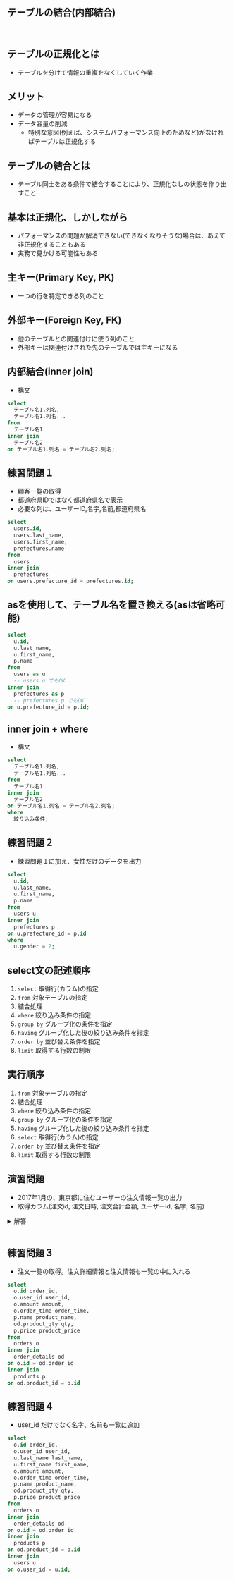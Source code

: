 ## テーブルの結合(内部結合)
  
<br>

テーブルの正規化とは
-----
- テーブルを分けて情報の重複をなくしていく作業  
  
メリット
-----
- データの管理が容易になる
- データ容量の削減
  - 特別な意図(例えば、システムパフォーマンス向上のためなど)がなければテーブルは正規化する  
  
テーブルの結合とは
-----
- テーブル同士をある条件で結合することにより、正規化なしの状態を作り出すこと  
  
基本は正規化、しかしながら
-----
- パフォーマンスの問題が解消できない(できなくなりそうな)場合は、あえて非正規化することもある
- 実務で見かける可能性もある  
  
主キー(Primary Key, PK)
-----
- 一つの行を特定できる列のこと  
  
外部キー(Foreign Key, FK)
-----
- 他のテーブルとの関連付けに使う列のこと
- 外部キーは関連付けされた先のテーブルでは主キーになる  
  
内部結合(inner join)
-----
- 構文
``` sql
select
  テーブル名1.列名,
  テーブル名1.列名...
from
  テーブル名1
inner join
  テーブル名2
on テーブル名1.列名 = テーブル名2.列名;
```

練習問題１
-----
- 顧客一覧の取得
- 都道府県IDではなく都道府県名で表示
- 必要な列は、ユーザーID,名字,名前,都道府県名
```sql
select
  users.id,
  users.last_name,
  users.first_name,
  prefectures.name
from
  users
inner join
  prefectures
on users.prefecture_id = prefectures.id;
```

asを使用して、テーブル名を置き換える(asは省略可能)
-----
``` sql
select
  u.id,
  u.last_name,
  u.first_name,
  p.name
from
  users as u
  -- users u でもOK
inner join
  prefectures as p
  -- prefectures p でもOK
on u.prefecture_id = p.id;
```

inner join + where
-----
- 構文
```sql
select
  テーブル名1.列名,
  テーブル名1.列名...
from
  テーブル名1
inner join
  テーブル名2
on テーブル名1.列名 = テーブル名2.列名;
where
  絞り込み条件;
```

練習問題２
-----
- 練習問題１に加え、女性だけのデータを出力
```sql
select
  u.id,
  u.last_name,
  u.first_name,
  p.name
from
  users u
inner join
  prefectures p
on u.prefecture_id = p.id
where
  u.gender = 2;
```

select文の記述順序
-----
1. `select` 取得行(カラム)の指定
2. `from` 対象テーブルの指定
3. 結合処理
4. `where` 絞り込み条件の指定
5. `group by` グループ化の条件を指定
6. `having` グループ化した後の絞り込み条件を指定
7. `order by` 並び替え条件を指定
8. `limit` 取得する行数の制限

実行順序
-----
1. `from` 対象テーブルの指定
2. 結合処理
3. `where` 絞り込み条件の指定
4. `group by` グループ化の条件を指定
5. `having` グループ化した後の絞り込み条件を指定
6. `select` 取得行(カラム)の指定
7. `order by` 並び替え条件を指定
8. `limit` 取得する行数の制限

演習問題
-----
- 2017年1月の、東京都に住むユーザーの注文情報一覧の出力
- 取得カラム(注文id, 注文日時, 注文合計金額, ユーザーid, 名字, 名前)

<details><summary>解答</summary>

```sql
select
  o.id,
  o.order_time,
  o.amount,
  u.id user_id,
  u.last_name,
  u.first_name
from
  orders o
inner join
  users u
on o.user_id = u.id
where
  u.prefecture_id = 13
  and extract(year_month from o.order_time) = 201701;
  -- and o.order_time >= '2017-01-01 00:00:00'
  -- and o.order_time < '2017-02-01 00:00:00'
-- order by order_id;
```

</details>  
<br>

練習問題３
-----
- 注文一覧の取得。注文詳細情報と注文情報も一覧の中に入れる
```sql
select 
  o.id order_id,
  o.user_id user_id,
  o.amount amount,
  o.order_time order_time,
  p.name product_name,
  od.product_qty qty,
  p.price product_price
from
  orders o
inner join
  order_details od
on o.id = od.order_id
inner join
  products p
on od.product_id = p.id
```

練習問題４
-----
- user_id だけでなく名字、名前も一覧に追加

```sql
select 
  o.id order_id,
  o.user_id user_id,
  u.last_name last_name,
  u.first_name first_name,
  o.amount amount,
  o.order_time order_time,
  p.name product_name,
  od.product_qty qty,
  p.price product_price
from
  orders o
inner join
  order_details od
on o.id = od.order_id
inner join
  products p
on od.product_id = p.id
inner join
  users u
on o.user_id = u.id;
```